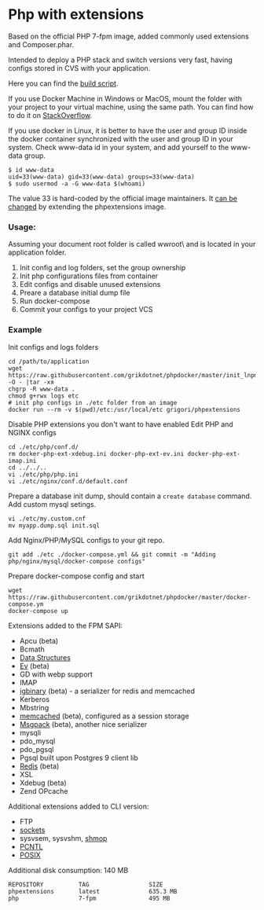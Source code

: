 # Php with extensions

Based on the official PHP 7-fpm image, added commonly used extensions and Composer.phar.

Intended to deploy a PHP stack and switch versions very fast, having configs stored in CVS with your application.

Here you can find the [build script](https://github.com/grikdotnet/phpdocker/blob/master/php_extensions_setup.sh).

If you use Docker Machine in Windows or MacOS, mount the folder with your project to your virtual machine, using the same path. You can find how to do it on [StackOverflow](http://stackoverflow.com/questions/30040708/how-to-mount-local-volumes-in-docker-machine/32030385#32030385).

If you use docker in Linux, it is better to have the user and group ID inside the docker container synchronized with the user and group ID in your system. Check www-data id in your system, and add yourself to the www-data group.
```
$ id www-data
uid=33(www-data) gid=33(www-data) groups=33(www-data)
$ sudo usermod -a -G www-data $(whoami)
```
The value 33 is hard-coded by the official image maintainers. It [can be changed](https://github.com/phpdocker-io/base-images/blob/master/php-fpm/7.0/Dockerfile#L23) by extending the phpextensions image.

### Usage:
Assuming your document root folder is called wwroot\ and is located in your application folder.
1. Init config and log folders, set the group ownership
2. Init php configurations files from container
3. Edit configs and disable unused extensions
4. Preare a database initial dump file
5. Run docker-compose
6. Commit your configs to your project VCS

### Example

Init configs and logs folders
```
cd /path/to/application
wget https://raw.githubusercontent.com/grikdotnet/phpdocker/master/init_lnpm.tar.gz -O - |tar -xя
chgrp -R www-data .
chmod g+rwx logs etc
# init php configs in ./etc folder from an image
docker run --rm -v $(pwd)/etc:/usr/local/etc grigori/phpextensions
```
Disable PHP extensions you don't want to have enabled
Edit PHP and NGINX configs
```
cd ./etc/php/conf.d/
rm docker-php-ext-xdebug.ini docker-php-ext-ev.ini docker-php-ext-imap.ini
cd ../../..
vi ./etc/php/php.ini
vi ./etc/nginx/conf.d/default.conf
```
Prepare a database init dump, should contain a `create database` command.
Add custom mysql setings.
```
vi ./etc/my.custom.cnf
mv myapp.dump.sql init.sql
```
Add Nginx/PHP/MySQL configs to your git repo.
```
git add ./etc ./docker-compose.yml && git commit -m "Adding php/nginx/mysql/docker-compose configs"
```
Prepare docker-compose config and start
```
wget https://raw.githubusercontent.com/grikdotnet/phpdocker/master/docker-compose.ym
docker-compose up
```

Extensions added to the FPM SAPI:
* Apcu (beta)
* Bcmath
* [Data Structures](https://medium.com/@rtheunissen/efficient-data-structures-for-php-7-9dda7af674cd)
* [Ev](http://docs.php.net/ev) (beta)
* GD with webp support
* IMAP
* [igbinary](https://github.com/igbinary/igbinary) (beta) - a serializer for redis and memcached
* Kerberos
* Mbstring
* [memcached](https://github.com/php-memcached-dev/php-memcached/tree/php7) (beta), configured as a session storage
* [Msgpack](https://pecl.php.net/package/msgpack) (beta), another nice serializer
* mysqli
* pdo_mysql
* pdo_pgsql
* Pgsql built upon Postgres 9 client lib
* [Redis](https://github.com/phpredis/phpredis) (beta)
* XSL
* Xdebug (beta)
* Zend OPcache


Additional extensions added to CLI version:
* FTP
* [sockets](php.net/manual/ru/book.sockets.php)
* sysvsem, sysvshm, [shmop](http://php.net/manual/book.shmop.php)
* [PCNTL](http://php.net/manual/book.pcntl.php)
* [POSIX](http://php.net/manual/book.posix.php)

Additional disk consumption: 140 MB
```
REPOSITORY          TAG                 SIZE
phpextensions       latest              635.3 MB
php                 7-fpm               495 MB
```
